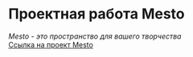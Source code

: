 # Проектная работа Mesto

*Mesto - это пространство для вашего творчества*  
[Ссылка на проект Mesto](https://mal75eva.github.io/mesto-project-ff)
